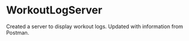 # WorkoutLogServer
Created a server to display workout logs. Updated with information from Postman. 
